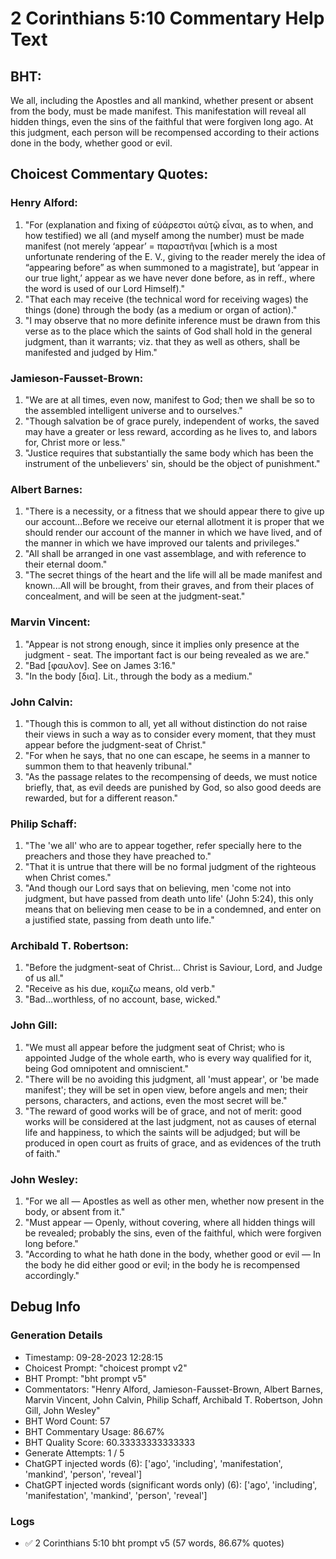 # 2 Corinthians 5:10 Commentary Help Text

## BHT:
We all, including the Apostles and all mankind, whether present or absent from the body, must be made manifest. This manifestation will reveal all hidden things, even the sins of the faithful that were forgiven long ago. At this judgment, each person will be recompensed according to their actions done in the body, whether good or evil.

## Choicest Commentary Quotes:
### Henry Alford:
1. "For (explanation and fixing of εὐάρεστοι αὐτῷ εἶναι, as to when, and how testified) we all (and myself among the number) must be made manifest (not merely ‘appear’ = παραστῆναι [which is a most unfortunate rendering of the E. V., giving to the reader merely the idea of “appearing before” as when summoned to a magistrate], but ‘appear in our true light,’ appear as we have never done before, as in reff., where the word is used of our Lord Himself)." 
2. "That each may receive (the technical word for receiving wages) the things (done) through the body (as a medium or organ of action)." 
3. "I may observe that no more definite inference must be drawn from this verse as to the place which the saints of God shall hold in the general judgment, than it warrants; viz. that they as well as others, shall be manifested and judged by Him."

### Jamieson-Fausset-Brown:
1. "We are at all times, even now, manifest to God; then we shall be so to the assembled intelligent universe and to ourselves."
2. "Though salvation be of grace purely, independent of works, the saved may have a greater or less reward, according as he lives to, and labors for, Christ more or less."
3. "Justice requires that substantially the same body which has been the instrument of the unbelievers' sin, should be the object of punishment."

### Albert Barnes:
1. "There is a necessity, or a fitness that we should appear there to give up our account...Before we receive our eternal allotment it is proper that we should render our account of the manner in which we have lived, and of the manner in which we have improved our talents and privileges."
2. "All shall be arranged in one vast assemblage, and with reference to their eternal doom."
3. "The secret things of the heart and the life will all be made manifest and known...All will be brought, from their graves, and from their places of concealment, and will be seen at the judgment-seat."

### Marvin Vincent:
1. "Appear is not strong enough, since it implies only presence at the judgment - seat. The important fact is our being revealed as we are."
2. "Bad [φαυλον]. See on James 3:16."
3. "In the body [δια]. Lit., through the body as a medium."

### John Calvin:
1. "Though this is common to all, yet all without distinction do not raise their views in such a way as to consider every moment, that they must appear before the judgment-seat of Christ." 
2. "For when he says, that no one can escape, he seems in a manner to summon them to that heavenly tribunal."
3. "As the passage relates to the recompensing of deeds, we must notice briefly, that, as evil deeds are punished by God, so also good deeds are rewarded, but for a different reason."

### Philip Schaff:
1. "The 'we all' who are to appear together, refer specially here to the preachers and those they have preached to."
2. "That it is untrue that there will be no formal judgment of the righteous when Christ comes."
3. "And though our Lord says that on believing, men 'come not into judgment, but have passed from death unto life' (John 5:24), this only means that on believing men cease to be in a condemned, and enter on a justified state, passing from death unto life."

### Archibald T. Robertson:
1. "Before the judgment-seat of Christ... Christ is Saviour, Lord, and Judge of us all." 
2. "Receive as his due, κομιζω means, old verb."
3. "Bad...worthless, of no account, base, wicked."

### John Gill:
1. "We must all appear before the judgment seat of Christ; who is appointed Judge of the whole earth, who is every way qualified for it, being God omnipotent and omniscient."
2. "There will be no avoiding this judgment, all 'must appear', or 'be made manifest'; they will be set in open view, before angels and men; their persons, characters, and actions, even the most secret will be."
3. "The reward of good works will be of grace, and not of merit: good works will be considered at the last judgment, not as causes of eternal life and happiness, to which the saints will be adjudged; but will be produced in open court as fruits of grace, and as evidences of the truth of faith."

### John Wesley:
1. "For we all — Apostles as well as other men, whether now present in the body, or absent from it." 
2. "Must appear — Openly, without covering, where all hidden things will be revealed; probably the sins, even of the faithful, which were forgiven long before."
3. "According to what he hath done in the body, whether good or evil — In the body he did either good or evil; in the body he is recompensed accordingly."


## Debug Info
### Generation Details
- Timestamp: 09-28-2023 12:28:15
- Choicest Prompt: "choicest prompt v2"
- BHT Prompt: "bht prompt v5"
- Commentators: "Henry Alford, Jamieson-Fausset-Brown, Albert Barnes, Marvin Vincent, John Calvin, Philip Schaff, Archibald T. Robertson, John Gill, John Wesley"
- BHT Word Count: 57
- BHT Commentary Usage: 86.67%
- BHT Quality Score: 60.33333333333333
- Generate Attempts: 1 / 5
- ChatGPT injected words (6):
	['ago', 'including', 'manifestation', 'mankind', 'person', 'reveal']
- ChatGPT injected words (significant words only) (6):
	['ago', 'including', 'manifestation', 'mankind', 'person', 'reveal']

### Logs
- ✅ 2 Corinthians 5:10 bht prompt v5 (57 words, 86.67% quotes)